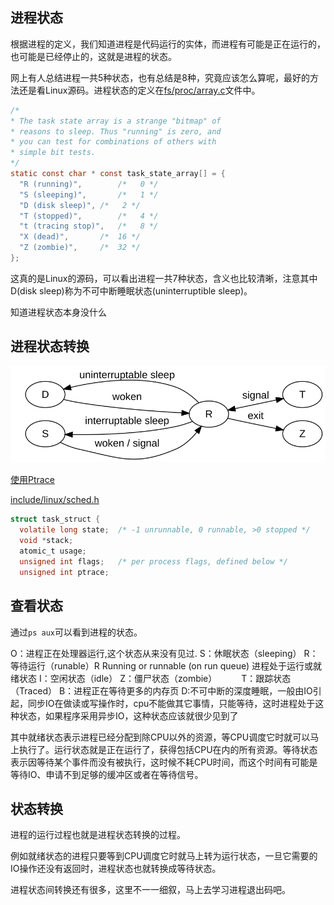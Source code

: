 
## 进程状态

根据进程的定义，我们知道进程是代码运行的实体，而进程有可能是正在运行的，也可能是已经停止的，这就是进程的状态。

网上有人总结进程一共5种状态，也有总结是8种，究竟应该怎么算呢，最好的方法还是看Linux源码。进程状态的定义在[fs/proc/array.c](https://github.com/torvalds/linux/blob/b6da0076bab5a12afb19312ffee41c95490af2a0/fs/proc/array.c)文件中。

```c
/*
* The task state array is a strange "bitmap" of
* reasons to sleep. Thus "running" is zero, and
* you can test for combinations of others with
* simple bit tests.
*/
static const char * const task_state_array[] = {
  "R (running)",		/*   0 */
  "S (sleeping)",		/*   1 */
  "D (disk sleep)",	/*   2 */
  "T (stopped)",		/*   4 */
  "t (tracing stop)",	/*   8 */
  "X (dead)",		/*  16 */
  "Z (zombie)",		/*  32 */
};
```

这真的是Linux的源码，可以看出进程一共7种状态，含义也比较清晰，注意其中D(disk sleep)称为不可中断睡眠状态(uninterruptible sleep)。

知道进程状态本身没什么

## 进程状态转换

![](image/status_transform.svg)


[使用Ptrace](https://idea.popcount.org/2012-12-11-linux-process-states/)

[include/linux/sched.h](https://github.com/torvalds/linux/blob/master/include%2Flinux%2Fsched.h)



```c
struct task_struct {
  volatile long state;	/* -1 unrunnable, 0 runnable, >0 stopped */
  void *stack;
  atomic_t usage;
  unsigned int flags;	/* per process flags, defined below */
  unsigned int ptrace;
```

## 查看状态

通过`ps aux`可以看到进程的状态。

O：进程正在处理器运行,这个状态从来没有见过.
S：休眠状态（sleeping）
R：等待运行（runable）R Running or runnable (on run queue) 进程处于运行或就绪状态
I：空闲状态（idle）
Z：僵尸状态（zombie）　　　
T：跟踪状态（Traced）
B：进程正在等待更多的内存页
D:不可中断的深度睡眠，一般由IO引起，同步IO在做读或写操作时，cpu不能做其它事情，只能等待，这时进程处于这种状态，如果程序采用异步IO，这种状态应该就很少见到了


其中就绪状态表示进程已经分配到除CPU以外的资源，等CPU调度它时就可以马上执行了。运行状态就是正在运行了，获得包括CPU在内的所有资源。等待状态表示因等待某个事件而没有被执行，这时候不耗CPU时间，而这个时间有可能是等待IO、申请不到足够的缓冲区或者在等待信号。

## 状态转换

进程的运行过程也就是进程状态转换的过程。

例如就绪状态的进程只要等到CPU调度它时就马上转为运行状态，一旦它需要的IO操作还没有返回时，进程状态也就转换成等待状态。

进程状态间转换还有很多，这里不一一细叙，马上去学习进程退出码吧。
